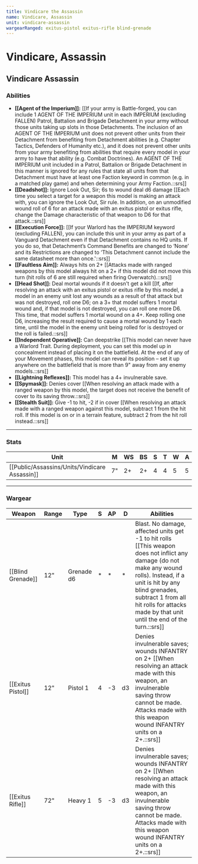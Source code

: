 ```yaml
---
title: Vindicare the Assassin
name: Vindicare, Assassin
unit: vindicare-assassin
wargearRanged: exitus-pistol exitus-rifle blind-grenade
---
```


# Vindicare, Assassin
## Vindicare Assassin
### Abilities
- **[[Agent of the Imperium]]:** [[If your army is Battle-forged, you can include 1 AGENT OF THE IMPERIUM unit in each IMPERIUM (excluding FALLEN) Patrol, Battalion and Brigade Detachment in your army without those units taking up slots in those Detachments. The inclusion of an AGENT OF THE IMPERIUM unit does not prevent other units from their Detachment from benefiting from Detachment abilities (e.g. Chapter Tactics, Defenders of Humanity etc.), and it does not prevent other units from your army benefiting from abilities that require every model in your army to have that ability (e.g. Combat Doctrines). An AGENT OF THE IMPERIUM unit included in a Patrol, Battalion or Brigade Detachment in this manner is ignored for any rules that state all units from that Detachment must have at least one Faction keyword in common (e.g. in a matched play game) and when determining your Army Faction.::srs]]
- **[[Deadshot]]:** Ignore Look Out, Sir; 6s to wound deal d6 damage [[Each time you select a target for a weapon this model is making an attack with, you can ignore the Look Out, Sir rule. In addition, on an unmodified wound roll of 6 for an attack made with an exitus pistol or exitus rifle, change the Damage characteristic of that weapon to D6 for that attack.::srs]]
- **[[Execution Force]]:** [[If your Warlord has the IMPERIUM keyword (excluding FALLEN), you can include this unit in your army as part of a Vanguard Detachment even if that Detachment contains no HQ units. If you do so, that Detachment’s Command Benefits are changed to ‘None’ and its Restrictions are changed to ‘This Detachment cannot include the same datasheet more than once.'::srs]]
- **[[Faultless Aim]]:** Always hits on 2+ [[Attacks made with ranged weapons by this model always hit on a 2+ if this model did not move this turn (hit rolls of 6 are still required when firing Overwatch).::srs]]
- **[[Head Shot]]:** Deal mortal wounds if it doesn't get a kill [[If, after resolving an attack with an exitus pistol or exitus rifle by this model, a model in an enemy unit lost any wounds as a result of that attack but was not destroyed, roll one D6; on a 3+ that model suffers 1 mortal wound and, if that model is not destroyed, you can roll one more D6. This time, that model suffers 1 mortal wound on a 4+. Keep rolling one D6, increasing the result required to cause a mortal wound by 1 each time, until the model in the enemy unit being rolled for is destroyed or the roll is failed.::srs]]
- **[[Independent Operative]]:** Can deepstrike [[This model can never have a Warlord Trait. During deployment, you can set this model up in concealment instead of placing it on the battlefield. At the end of any of your Movement phases, this model can reveal its position – set it up anywhere on the battlefield that is more than 9" away from any enemy models.::srs]]
- **[[Lightning Reflexes]]:** This model has a 4+ invulnerable save.
- **[[Spymask]]:** Denies cover [[When resolving an attack made with a ranged weapon by this model, the target does not receive the benefit of cover to its saving throw.::srs]]
- **[[Stealth Suit]]:** Give -1 to hit, -2 if in cover [[When resolving an attack made with a ranged weapon against this model, subtract 1 from the hit roll. If this model is on or in a terrain feature, subtract 2 from the hit roll instead.::srs]]

---

### Stats

| Unit                   | M   | WS  | BS  | S   | T   | W   | A   | Ld  | Sv     |
| ---------------------- | --- | --- | --- | --- | --- | --- | --- | --- | ------ |
| [[Public/Assassins/Units/Vindicare Assassin]] | 7"  | 2+  | 2+  | 4   | 4   | 5   | 5   | 9   | 6+/4++ |


---

### Wargear

| Weapon | Range | Type | S   | AP  | D   | Abilities |
| ------ | ----- | ---- | --- | --- | --- | --------- |
| [[Blind Grenade]] | 12"   | Grenade d6 | *   | *   | *   | Blast. No damage, affected units get -1 to hit rolls [[This weapon does not inflict any damage (do not make any wound rolls). Instead, if a unit is hit by any blind grenades, subtract 1 from all hit rolls for attacks made by that unit until the end of the turn.::srs]] | 
| [[Exitus Pistol]] | 12"   | Pistol 1   | 4   | -3  | d3  | Denies invulnerable saves; wounds INFANTRY on 2+ [[When resolving an attack made with this weapon, an invulnerable saving throw cannot be made. Attacks made with this weapon wound INFANTRY units on a 2+.::srs]] |
| [[Exitus Rifle]]  | 72"   | Heavy 1    | 5   | -3  | d3  | Denies invulnerable saves; wounds INFANTRY on 2+ [[When resolving an attack made with this weapon, an invulnerable saving throw cannot be made. Attacks made with this weapon wound INFANTRY units on a 2+.::srs]] |
